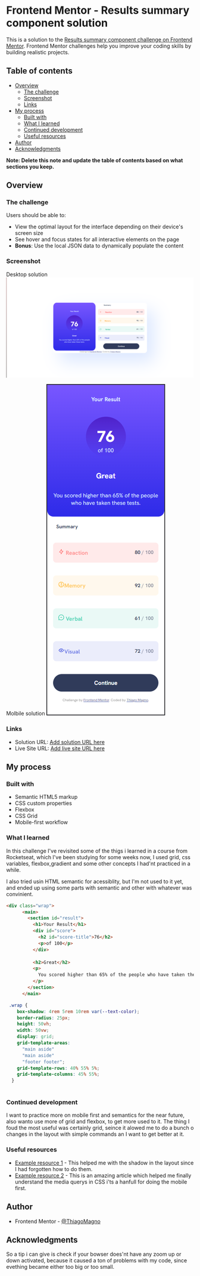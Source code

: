 # Frontend Mentor - Results summary component solution

This is a solution to the [Results summary component challenge on Frontend Mentor](https://www.frontendmentor.io/challenges/results-summary-component-CE_K6s0maV). Frontend Mentor challenges help you improve your coding skills by building realistic projects. 

## Table of contents

- [Overview](#overview)
  - [The challenge](#the-challenge)
  - [Screenshot](#screenshot)
  - [Links](#links)
- [My process](#my-process)
  - [Built with](#built-with)
  - [What I learned](#what-i-learned)
  - [Continued development](#continued-development)
  - [Useful resources](#useful-resources)
- [Author](#author)
- [Acknowledgments](#acknowledgments)

**Note: Delete this note and update the table of contents based on what sections you keep.**

## Overview

### The challenge

Users should be able to:

- View the optimal layout for the interface depending on their device's screen size
- See hover and focus states for all interactive elements on the page
- **Bonus**: Use the local JSON data to dynamically populate the content

### Screenshot
Desktop solution
![](./assets/images/desktop-solution.png)

Molbile solution
![](./assets/images/mobile-solution.png)


### Links

- Solution URL: [Add solution URL here](https://your-solution-url.com)
- Live Site URL: [Add live site URL here](https://your-live-site-url.com)

## My process

### Built with

- Semantic HTML5 markup
- CSS custom properties
- Flexbox
- CSS Grid
- Mobile-first workflow


### What I learned

In this challenge I've revisited some of the thigs i learned in a course from Rocketseat, which I've been studying for some weeks now, I used grid, css variables, flexbox,gradient and some other concepts I had'nt practiced in a while.

I also tried usin HTML semantic for acessiblity, but I'm not used to it yet, and ended up using some parts with semantic and other with whatever was convinient.


```html
<div class="wrap">
      <main>
        <section id="result">
          <h1>Your Result</h1>
          <div id="score">
            <h2 id="score-title">76</h2>
            <p>of 100</p>
          </div>

          <h2>Great</h2>
          <p>
            You scored higher than 65% of the people who have taken these tests.
          </p>
        </section>
      </main>
```
```css
 .wrap {
    box-shadow: 4rem 5rem 10rem var(--text-color);
    border-radius: 25px;
    height: 50vh;
    width: 50vw;
    display: grid;
    grid-template-areas:
      "main aside"
      "main aside"
      "footer footer";
    grid-template-rows: 40% 55% 5%;
    grid-template-columns: 45% 55%;
  }
  
```

### Continued development

I want to practice more on mobile first and semantics for the near future, also wanto use more of grid and flexbox, to get more used to it.
The thing I foud the most useful was certainly grid, seince it alowed me to do a bunch o changes in the layout with simple commands an I want to get better at it.


### Useful resources

- [Example resource 1](https://developer.mozilla.org/en-US/docs/Web/CSS/box-shadow) - This helped me with the shadow in the layout since I had forgotten how to do them.
- [Example resource 2](https://developer.mozilla.org/pt-BR/docs/Web/CSS/CSS_media_queries/Using_media_queries) - This is an amazing article which helped me finally understand the media querys in CSS i'ts a hanfull for doing the mobile first.


## Author


- Frontend Mentor - [@ThiagoMagno](https://www.frontendmentor.io/profile/Thiago-Magno)

## Acknowledgments

So a tip i can give is check if your bowser does'nt have any zoom up or down activated, because it caused a ton of problems with my code, since evething became either too big or too small.